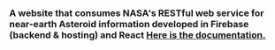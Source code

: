 ### A website that consumes NASA's RESTful web service for near-earth Asteroid information developed in Firebase (backend & hosting) and React <a href="https://api.nasa.gov/neo/?api_key=DEMO_KEY"> Here is the documentation.</a>

